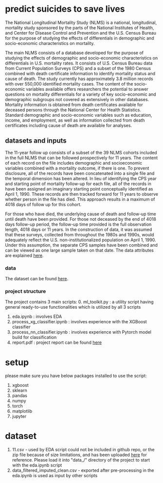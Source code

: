 # predict suicides to save lives
The National Longitudinal Mortality Study (NLMS) is a national, longitudinal, mortality study sponsored by the parts of the National Institutes of Health, and Center for Disease Control and Prevention and the U.S. Census Bureau for the purpose of studying the effects of differentials in demographic and socio-economic characteristics on mortality.

The main NLMS consists of a database developed for the purpose of studying the effects of demographic and socio-economic characteristics on differentials in U.S. mortality rates. It consists of U.S. Census Bureau data from Current Population Surveys (CPS) and a subset of the 1980 Census combined with death certificate information to identify mortality status and cause of death. The study currently has approximately 3.8 million records with over 550,000 identified mortality cases. The content of the socio-economic variables available offers researchers the potential to answer questions on mortality differentials for a variety of key socio-economic and demographic subgroups not covered as extensively in other databases. 
Mortality information is obtained from death certificates available for deceased persons through the National Center for Health Statistics. Standard demographic and socio-economic variables such as education, income, and employment, as well as information collected from death certificates including cause of death are available for analyses. 

## datasets and inputs
The 11-year follow up consists of a subset of the 39 NLMS cohorts included in the full NLMS that can be followed prospectively for 11 years. The content of each record on the file includes demographic and socioeconomic variables combined with a mortality outcome, if there is one. To prevent disclosure, all of the records have been concatenated into a single file and the temporal dimension has been altered. In lieu of identifying the CPS year and starting point of mortality follow-up for each file, all of the records in have been assigned an imaginary starting point conceptually identified as April 1, 1990. These records are then tracked forward for 11 years to observe whether person in the file has died. This approach results in a maximum of 4018 days of follow up for this cohort.

For those who have died, the underlying cause of death and follow-up time until death have been provided. For those not deceased by the end of 4018 days follow-up period, the follow-up time provided is the full observation length, 4018 days or 11 years. In the construction of data, it was assumed that these surveys, collected from throughout the 1980s and 1990s, would adequately reflect the U.S. non-institutionalized population on April 1, 1990. Under this assumption, the separate CPS samples have been combined and can be viewed as one large sample taken on that date.
The data attributes are explained [here](https://github.com/ishgupta/predict-suicides-to-save-lives/blob/main/docs/Reference%20Manual%20Version%205.docx).

### data
The dataset can be found [here](https://github.com/ishgupta/predict-suicides-to-save-lives/blob/main/data_/data.csv).

### project structure
The project contains 3 main scripts:
0. ml_toolkit.py : a utility script having general ready-to-use functionalities which is utilized by all 3 scripts
1. eda.ipynb : involves EDA
2. process_xg_classifier.ipynb : involves experience with the XGBoost classifier
3. process_nn_classifier.ipynb : involves experience with Pytorch model build for classification
4. report.pdf : project report can be found [here](https://github.com/ishgupta/predict-suicides-to-save-lives/blob/main/output/docs/report.pdf)
# setup
please make sure you have below packages installed to use the script:
1. xgboost
2. sklearn
3. pandas
4. numpy
5. torch
6. matplotlib
7. jupyter

# dataset
1. 11.csv - used by EDA script could not be included in github repo, or the zip file because of size limitations, and has been uploaded [here](https://drive.google.com/file/d/1d7Aqwn8Vzj5z9c19XAXfWOPkiHcgEn4N/view?usp=sharing) for reference. Please load it into "data_/" directory of the project to start with the eda.ipynb script
2. data_filtered_imputed_clean.csv - exported after pre-processing in the eda.ipynb is used as input by other scripts